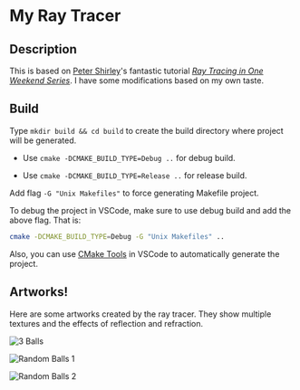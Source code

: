 # My Ray Tracer

## Description

This is based on [Peter Shirley](https://github.com/petershirley)'s fantastic tutorial *[Ray Tracing in One Weekend Series](https://raytracing.github.io/)*. I have some modifications based on my own taste.

## Build

Type `mkdir build && cd build` to create the build directory where project will be generated.

- Use `cmake -DCMAKE_BUILD_TYPE=Debug ..` for debug build.

- Use `cmake -DCMAKE_BUILD_TYPE=Release ..` for release build.

Add flag `-G "Unix Makefiles"` to force generating Makefile project.

To debug the project in VSCode, make sure to use debug build and add the above flag. That is:

```bash
cmake -DCMAKE_BUILD_TYPE=Debug -G "Unix Makefiles" ..
```

Also, you can use [CMake Tools](https://marketplace.visualstudio.com/items?itemName=ms-vscode.cmake-tools) in VSCode to automatically generate the project.

## Artworks!

Here are some artworks created by the ray tracer. They show multiple textures and the effects of reflection and refraction.

![3 Balls](https://cdn.jsdelivr.net/gh/TonyZYT2000/MyRayTracer@master/pic/3balls.jpg)

![Random Balls 1](https://cdn.jsdelivr.net/gh/TonyZYT2000/MyRayTracer@master/pic/ManyBalls1.jpg)

![Random Balls 2](https://cdn.jsdelivr.net/gh/TonyZYT2000/MyRayTracer@master/pic/ManyBalls2.jpg)
